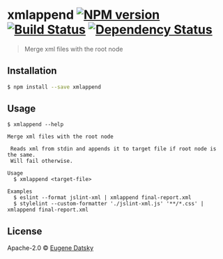 # xmlappend [![NPM version][npm-image]][npm-url] [![Build Status][travis-image]][travis-url] [![Dependency Status][daviddm-image]][daviddm-url]
> Merge xml files with the root node

## Installation

```sh
$ npm install --save xmlappend
```

## Usage

```
$ xmlappend --help

Merge xml files with the root node

 Reads xml from stdin and appends it to target file if root node is the same.
 Will fail otherwise.

Usage
  $ xmlappend <target-file>

Examples
  $ eslint --format jslint-xml | xmlappend final-report.xml
  $ stylelint --custom-formatter './jslint-xml.js' '**/*.css' | xmlappend final-report.xml
```
## License

Apache-2.0 © [Eugene Datsky](https://twitter.com/prncd)


[npm-image]: https://badge.fury.io/js/xmlappend.svg
[npm-url]: https://npmjs.org/package/xmlappend
[travis-image]: https://travis-ci.org/princed/xmlappend.svg?branch=master
[travis-url]: https://travis-ci.org/princed/xmlappend
[daviddm-image]: https://david-dm.org/princed/xmlappend.svg?theme=shields.io
[daviddm-url]: https://david-dm.org/princed/xmlappend
